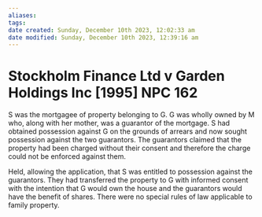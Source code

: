 ```yaml
---
aliases: 
tags: 
date created: Sunday, December 10th 2023, 12:02:33 am
date modified: Sunday, December 10th 2023, 12:39:16 am
---
```


# Stockholm Finance Ltd v Garden Holdings Inc [1995] NPC 162

S was the mortgagee of property belonging to G. G was wholly owned by M who, along with her mother, was a guarantor of the mortgage. S had obtained possession against G on the grounds of arrears and now sought possession against the two guarantors. The guarantors claimed that the property had been charged without their consent and therefore the charge could not be enforced against them.

Held, allowing the application, that S was entitled to possession against the guarantors. They had transferred the property to G with informed consent with the intention that G would own the house and the guarantors would have the benefit of shares. There were no special rules of law applicable to family property.

